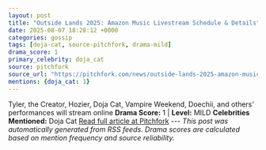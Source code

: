 ```yaml
---
layout: post
title: "Outside Lands 2025: Amazon Music Livestream Schedule & Details"
date: 2025-08-07 18:28:12 +0000
categories: gossip
tags: [doja-cat, source-pitchfork, drama-mild]
drama_score: 1
primary_celebrity: doja_cat
source: pitchfork
source_url: "https://pitchfork.com/news/outside-lands-2025-amazon-music-livestream-schedule-and-details"
mentions: {doja_cat: 1}
---
```


Tyler, the Creator, Hozier, Doja Cat, Vampire Weekend, Doechii, and others’ performances will stream online **Drama Score:** 1 | **Level:** MILD **Celebrities Mentioned:** Doja Cat [Read full article at Pitchfork](https://pitchfork.com/news/outside-lands-2025-amazon-music-livestream-schedule-and-details) --- *This post was automatically generated from RSS feeds. Drama scores are calculated based on mention frequency and source reliability.*